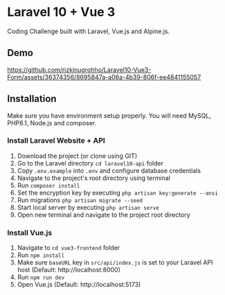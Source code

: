 # Laravel 10 + Vue 3

Coding Challenge built with Laravel, Vue.js and Alpine.js. <br>

## Demo
https://github.com/rizkinugrohho/Laravel10-Vue3-Form/assets/36374356/8695847a-a06a-4b39-806f-ee4841155057

## Installation

Make sure you have environment setup properly. You will need MySQL, PHP8.1, Node.js and composer.

### Install Laravel Website + API

1. Download the project (or clone using GIT)
2. Go to the Laravel directory `cd laravel10-api` folder
3. Copy `.env.example` into `.env` and configure database credentials
4. Navigate to the project's root directory using terminal
5. Run `composer install`
6. Set the encryption key by executing `php artisan key:generate --ansi`
7. Run migrations `php artisan migrate --seed`
8. Start local server by executing `php artisan serve`
9. Open new terminal and navigate to the project root directory

### Install Vue.js

1. Navigate to `cd vue3-frontend` folder
2. Run `npm install`
3. Make sure `baseURL` key in `src/api/index.js` is set to your Laravel API host (Default: http://localhost:8000)
4. Run `npm run dev`
5. Open Vue.js (Default: http://localhost:5173)
